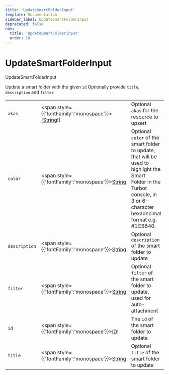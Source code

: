 ```yaml
---
title: 'UpdateSmartFolderInput'
template: Documentation
sidebar_label: UpdateSmartFolderInput
deprecated: false
nav:
  title: 'UpdateSmartFolderInput'
  order: 10
---
```


# UpdateSmartFolderInput

<div style={{'fontFamily':'monospace'}}><span style={{'fontSize':'1.5rem','fontWeight':500}}>UpdateSmartFolderInput</span></div>



Update a smart folder with the given `id` Optionally provide  `title`, `description` and `filter`

| | | |
| -- | -- | -- |
| `akas` | <span style={{'fontFamily':'monospace'}}>[<a href="/guardrails/docs/reference/graphql/scalar/String">String</a>!]</span> | Optional `akas` for the resource to upsert |
| `color` | <span style={{'fontFamily':'monospace'}}><a href="/guardrails/docs/reference/graphql/scalar/String">String</a></span> | Optional `color` of the smart folder to update, that will be used to highlight the Smart Folder in the Turbot console, in 3 or 6-character hexadecimal format e.g. #1CB640. |
| `description` | <span style={{'fontFamily':'monospace'}}><a href="/guardrails/docs/reference/graphql/scalar/String">String</a></span> | Optional `description` of the smart folder to update |
| `filter` | <span style={{'fontFamily':'monospace'}}><a href="/guardrails/docs/reference/graphql/scalar/String">String</a></span> | Optional `filter` of the smart folder to update, used for auto-attachment |
| `id` | <span style={{'fontFamily':'monospace'}}><a href="/guardrails/docs/reference/graphql/scalar/ID">ID</a>!</span> | The `id` of the smart folder to update |
| `title` | <span style={{'fontFamily':'monospace'}}><a href="/guardrails/docs/reference/graphql/scalar/String">String</a></span> | Optional `title` of the smart folder to update |